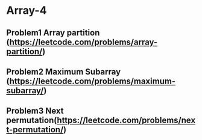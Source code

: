 # Array-4

## Problem1 Array partition (https://leetcode.com/problems/array-partition/)

## Problem2 Maximum Subarray (https://leetcode.com/problems/maximum-subarray/)

## Problem3  Next permutation(https://leetcode.com/problems/next-permutation/)
    